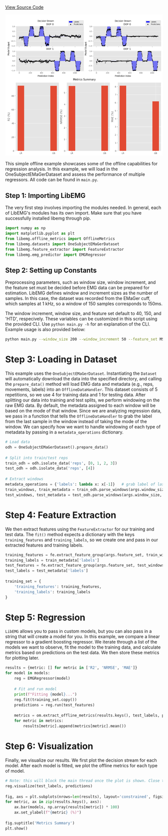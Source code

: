 [View Source Code](https://github.com/LibEMG/LibEMG_OfflineRegression_Showcase)

<img src="https://github.com/LibEMG/LibEMG_OfflineRegression_Showcase/blob/main/docs/results.png?raw=true"/>

This simple offline example showcases some of the offline capabilities for regression analysis. In this example, we will load in the OneSubjectEMaGerDataset and assess the performance of multiple regressors. All code can be found in `main.py`.

## Step 1: Importing LibEMG

The very first step involves importing the modules needed. In general, each of LibEMG's modules has its own import. Make sure that you have successfully installed libemg through pip.

```Python
import numpy as np
import matplotlib.pyplot as plt
from libemg.offline_metrics import OfflineMetrics
from libemg.datasets import OneSubjectEMaGerDataset
from libemg.feature_extractor import FeatureExtractor
from libemg.emg_predictor import EMGRegressor
```

## Step 2: Setting up Constants

Preprocessing parameters, such as window size, window increment, and the feature set must be decided before EMG data can be prepared for estimation. LibEMG defines window and increment sizes as the number of samples. In this case, the dataset was recorded from the EMaGer cuff, which samples at 1 kHz, so a window of 150 samples corresponds to 150ms.

The window increment, window size, and feature set default to 40, 150, and 'HTD', respecively. These variables can be customized in this script using the provided CLI. Use `python main.py -h` for an explanation of the CLI. Example usage is also provided below:

```Bash
python main.py --window_size 200 --window_increment 50 --feature_set MSWT
```

# Step 3: Loading in Dataset

This example uses the `OneSubjectEMaGerDataset`. Instantiating the `Dataset` will automatically download the data into the specified directory, and calling the `prepare_data()` method will load EMG data and metadata (e.g., reps, movements, labels) into an `OfflineDataHandler`. This dataset consists of 5 repetitions, so we use 4 for training data and 1 for testing data. After splitting our data into training and test splits, we perform windowing on the raw EMG data. By default, the metadata assigned to each window will be based on the mode of that window. Since we are analyzing regression data, we pass in a function that tells the `OfflineDataHandler` to grab the label from the last sample in the window instead of taking the mode of the window. We can specify how we want to handle windowing of each type of metadata by passing in a `metadata_operations` dictionary.

```Python
# Load data
odh = OneSubjectEMaGerDataset().prepare_data()

# Split into train/test reps
train_odh = odh.isolate_data('reps', [0, 1, 2, 3])
test_odh = odh.isolate_data('reps', [4])

# Extract windows
metadata_operations = {'labels': lambda x: x[-1]}   # grab label of last sample in window
train_windows, train_metadata = train_odh.parse_windows(args.window_size, args.window_increment, metadata_operations=metadata_operations)
test_windows, test_metadata = test_odh.parse_windows(args.window_size, args.window_increment, metadata_operations=metadata_operations)
```

# Step 4: Feature Extraction

We then extract features using the `FeatureExtractor` for our training and test data. The `fit()` method expects a dictionary with the keys `training_features` and `training_labels`, so we create one and pass in our extracted features and training labels.

```Python
training_features = fe.extract_feature_group(args.feature_set, train_windows, array=True),
training_labels = train_metadata['labels']
test_features = fe.extract_feature_group(args.feature_set, test_windows, array=True)
test_labels = test_metadata['labels']

training_set = {
    'training_features': training_features,
    'training_labels': training_labels
}
```

# Step 5: Regression

`LibEMG` allows you to pass in custom models, but you can also pass in a string that will create a model for you. In this example, we compare a linear regressor to a gradient boosting regressor. We iterate through a list of the models we want to observe, fit the model to the training data, and calculate metrics based on predictions on the test data. We then store these metrics for plotting later.

```Python
results = {metric: [] for metric in ['R2', 'NRMSE', 'MAE']}
for model in models:
    reg = EMGRegressor(model)

    # Fit and run model
    print(f"Fitting {model}...")
    reg.fit(training_set.copy())
    predictions = reg.run(test_features)

    metrics = om.extract_offline_metrics(results.keys(), test_labels, predictions)
    for metric in metrics:
        results[metric].append(metrics[metric].mean())
```

# Step 6: Visualization

Finally, we visualize our results. We first plot the decision stream for each model. After each model is fitted, we plot the offline metrics for each type of model.

```Python
# Note: this will block the main thread once the plot is shown. Close the plot to continue execution.
reg.visualize(test_labels, predictions)

fig, axs = plt.subplots(nrows=len(results), layout='constrained', figsize=(8, 8), sharex=True)
for metric, ax in zip(results.keys(), axs):
    ax.bar(models, np.array(results[metric]) * 100)
    ax.set_ylabel(f"{metric} (%)")

fig.suptitle('Metrics Summary')
plt.show()
```
